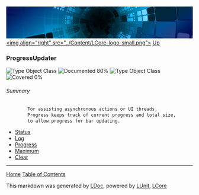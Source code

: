 ![](../Content/LCore-banner-small.png "")
[&lt;img align=&quot;right&quot; src=&quot;../Content/LCore-logo-small.png&quot;&gt;](../../README.md)
[Up](../L.md)

### ProgressUpdater
![Type Object Class](http://b.repl.ca/v1/Type-Object%20Class-lightgrey.png "") ![Documented 80%](http://b.repl.ca/v1/Documented-80%25-green.png "")
![Type Object Class](http://b.repl.ca/v1/Type-Object%20Class-lightgrey.png "") ![Covered 0%](http://b.repl.ca/v1/Covered-0%25-red.png "")

###### Summary

            For assisting asynchronous actions or UI threads,
            Progress keeps track of current progress and total size,
            to allow progress for bar updating.
            
 - [Status](ProgressUpdater_Status.md)
 - [Log](ProgressUpdater_Log.md)
 - [Progress](ProgressUpdater_Progress.md)
 - [Maximum](ProgressUpdater_Maximum.md)
 - [Clear](ProgressUpdater_Clear.md)



---

[Home](../../README.md) [Table of Contents](../../TableOfContents.md)

This markdown was generated by [LDoc](https://github.com/CodeSingularity/LDoc), powered by [LUnit](https://github.com/CodeSingularity/LUnit), [LCore](https://github.com/CodeSingularity/LCore)
